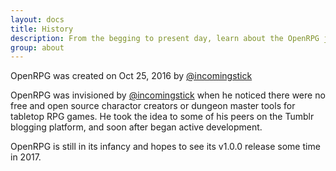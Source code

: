 ```yaml
---
layout: docs
title: History
description: From the begging to present day, learn about the OpenRPG journey
group: about
---
```


OpenRPG was created on Oct 25, 2016 by [@incomingstick](https://github.com/incomingstick)

OpenRPG was invisioned by [@incomingstick](https://github.com/incomingstick) when he noticed there were no free and open source charactor creators or dungeon master tools for tabletop RPG games. He took the idea to some of his peers on the Tumblr blogging platform, and soon after began active development.

OpenRPG is still in its infancy and hopes to see its v1.0.0 release some time in 2017.
